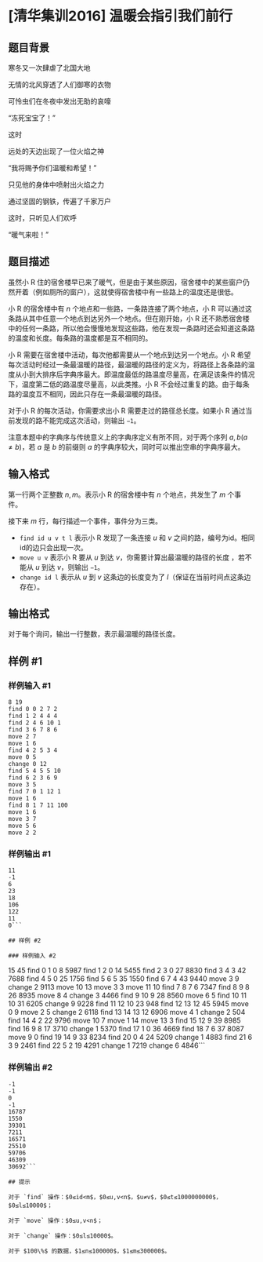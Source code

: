 # [清华集训2016] 温暖会指引我们前行

## 题目背景

寒冬又一次肆虐了北国大地

无情的北风穿透了人们御寒的衣物

可怜虫们在冬夜中发出无助的哀嚎

“冻死宝宝了！”

这时

远处的天边出现了一位火焰之神

“我将赐予你们温暖和希望！”

只见他的身体中喷射出火焰之力

通过坚固的钢铁，传遍了千家万户

这时，只听见人们欢呼

“暖气来啦！”

## 题目描述

虽然小 R 住的宿舍楼早已来了暖气，但是由于某些原因，宿舍楼中的某些窗户仍然开着（例如厕所的窗户），这就使得宿舍楼中有一些路上的温度还是很低。

小 R 的宿舍楼中有 $n$ 个地点和一些路，一条路连接了两个地点，小 R 可以通过这条路从其中任意一个地点到达另外一个地点。但在刚开始，小 R 还不熟悉宿舍楼中的任何一条路，所以他会慢慢地发现这些路，他在发现一条路时还会知道这条路的温度和长度。每条路的温度都是互不相同的。

小 R 需要在宿舍楼中活动，每次他都需要从一个地点到达另一个地点。小 R 希望每次活动时经过一条最温暖的路径，最温暖的路径的定义为，将路径上各条路的温度从小到大排序后字典序最大。即温度最低的路温度尽量高，在满足该条件的情况下，温度第二低的路温度尽量高，以此类推。小 R 不会经过重复的路。由于每条路的温度互不相同，因此只存在一条最温暖的路径。

对于小 R 的每次活动，你需要求出小 R 需要走过的路径总长度。如果小 R 通过当前发现的路不能完成这次活动，则输出  `−1`。

注意本题中的字典序与传统意义上的字典序定义有所不同，对于两个序列 $a,b(a≠b)$，若 $a$ 是 $b$ 的前缀则 $a$ 的字典序较大，同时可以推出空串的字典序最大。

## 输入格式

第一行两个正整数 $n,m$。表示小 R 的宿舍楼中有 $n$ 个地点，共发生了 $m$ 个事件。

接下来 $m$ 行，每行描述一个事件，事件分为三类。

- `find id u v t l` 表示小 R 发现了一条连接 $u$ 和 $v$ 之间的路，编号为id。相同id的边只会出现一次。
- `move u v` 表示小 R 要从 $u$ 到达 $v$，你需要计算出最温暖的路径的长度 ，若不能从 $u$ 到达 $v$，则输出 `−1`。
- `change id l` 表示从 $u$ 到 $v$ 这条边的长度变为了 $l$（保证在当前时间点这条边存在）。



## 输出格式

对于每个询问，输出一行整数，表示最温暖的路径长度。

## 样例 #1

### 样例输入 #1
```
8 19
find 0 0 2 7 2
find 1 2 4 4 4
find 2 4 6 10 1
find 3 6 7 8 6
move 2 7
move 1 6
find 4 2 5 3 4
move 0 5
change 0 12
find 5 4 5 5 10
find 6 2 3 6 9
move 3 5
find 7 0 1 12 1
move 1 6
find 8 1 7 11 100
move 1 6
move 3 7
move 5 6
move 2 2
```

### 样例输出 #1

```
11
-1
6
23
18
106
122
11
0```

## 样例 #2

### 样例输入 #2
```
15 45
find 0 1 0 8 5987
find 1 2 0 14 5455
find 2 3 0 27 8830
find 3 4 3 42 7688
find 4 5 0 25 1756
find 5 6 5 35 1550
find 6 7 4 43 9440
move 3 9
change 2 9113
move 10 13
move 3 3
move 11 10
find 7 8 7 6 7347
find 8 9 8 26 8935
move 8 4
change 3 4466
find 9 10 9 28 8560
move 6 5
find 10 11 10 31 6205
change 9 9228
find 11 12 10 23 948
find 12 13 12 45 5945
move 0 9
move 2 5
change 2 6118
find 13 14 13 12 6906
move 4 1
change 2 504
find 14 4 2 22 9796
move 10 7
move 1 14
move 13 3
find 15 12 9 39 8985
find 16 9 8 17 3710
change 1 5370
find 17 1 0 36 4669
find 18 7 6 37 8087
move 9 0
find 19 14 9 33 8234
find 20 0 4 24 5209
change 1 4883
find 21 6 3 9 2461
find 22 5 2 19 4291
change 1 7219
change 6 4846```

### 样例输出 #2

```
-1
-1
0
-1
16787
1550
39301
7211
16571
25510
59706
46309
30692```

## 提示

对于 `find` 操作：$0≤id<m$，$0≤u,v<n$，$u≠v$，$0≤t≤1000000000$，$0≤l≤10000$；

对于 `move` 操作：$0≤u,v<n$；

对于 `change` 操作：$0≤l≤10000$。

对于 $100\%$ 的数据，$1≤n≤100000$，$1≤m≤300000$。
